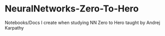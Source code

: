 NeuralNetworks-Zero-To-Hero
================

<!-- WARNING: THIS FILE WAS AUTOGENERATED! DO NOT EDIT! -->

Notebooks/Docs I create when studying NN Zero to Hero taught by Andrej
Karpathy
